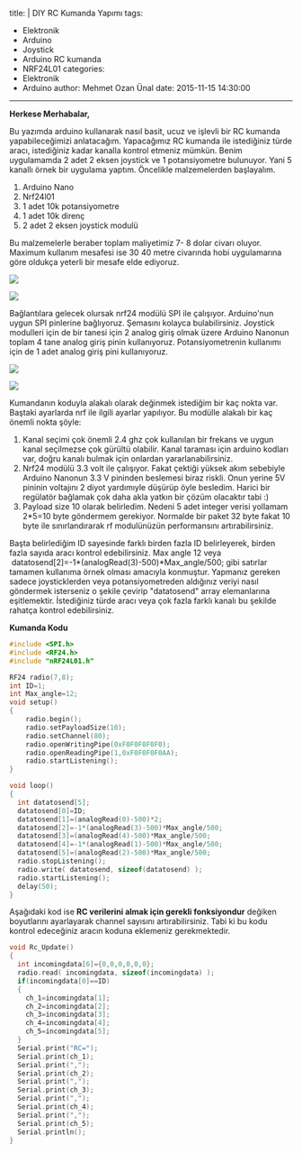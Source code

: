 title: |
  DIY RC Kumanda Yapımı
tags:
  - Elektronik
  - Arduino
  - Joystick
  - Arduino RC kumanda
  - NRF24L01
categories:
  - Elektronik
  - Arduino
author: Mehmet Ozan Ünal
date: 2015-11-15 14:30:00
---
**Herkese Merhabalar,**  

Bu yazımda arduino kullanarak nasıl basit, ucuz ve işlevli bir RC kumanda yapabileceğimizi anlatacağım. Yapacağımız RC kumanda ile istediğiniz türde aracı, istediğiniz kadar kanalla kontrol etmeniz mümkün. Benim uygulamamda 2 adet 2 eksen joystick ve 1 potansiyometre bulunuyor. Yani 5 kanallı örnek bir uygulama yaptım. Öncelikle malzemelerden başlayalım.  

1.  Arduino Nano
2.  Nrf24l01
3.  1 adet 10k potansiyometre
4.  1 adet 10k direnç
5.  2 adet 2 eksen joystick modulü

Bu malzemelerle beraber toplam maliyetimiz 7- 8 dolar civarı oluyor. Maximum kullanım mesafesi ise 30 40 metre civarında hobi uygulamarına göre oldukça yeterli bir mesafe elde ediyoruz.  

![](https://2.bp.blogspot.com/-xDp3AViitVk/Vke9Wz-_7GI/AAAAAAAAOuI/s6nGyovNDrY/s720/IMG_20151110_225602.jpg)

![](https://1.bp.blogspot.com/-pCi8LTweGqI/Vke9WyHH_BI/AAAAAAAAOuI/F4XsoNq_j8w/s720/IMG_20151110_225557.jpg)

Bağlantılara gelecek olursak nrf24 modülü SPI ile çalışıyor. Arduino'nun uygun SPI pinlerine bağlıyoruz. Şemasını kolayca bulabilirsiniz. Joystick modulleri için de bir tanesi için 2 analog giriş olmak üzere Arduino Nanonun toplam 4 tane analog giriş pinin kullanıyoruz. Potansiyometrenin kullanımı için de 1 adet analog giriş pini kullanıyoruz.

![](https://2.bp.blogspot.com/--vbgxgEg-Rk/Vke9W-L-3ZI/AAAAAAAAOuI/XKbVFCQj6V0/s720/IMG_20151110_225607.jpg)

![](https://2.bp.blogspot.com/-Lsd05A9Lnpo/Vke9W7Wzv6I/AAAAAAAAOuI/4vMP73gnhPA/s720/IMG_20151110_225613.jpg)

Kumandanın koduyla alakalı olarak değinmek istediğim bir kaç nokta var. Baştaki ayarlarda nrf ile ilgili ayarlar yapılıyor. Bu modülle alakalı bir kaç önemli nokta şöyle:  

1.  Kanal seçimi çok önemli 2.4 ghz çok kullanılan bir frekans ve uygun kanal seçilmezse çok gürültü olabilir. Kanal taraması için arduino kodları var, doğru kanalı bulmak için onlardan yararlanabilirsiniz.
2.  Nrf24 modülü 3.3 volt ile çalışıyor. Fakat çektiği yüksek akım sebebiyle Arduino Nanonun 3.3 V pininden beslemesi biraz riskli. Onun yerine 5V pininin voltajını 2 diyot yardımıyle düşürüp öyle besledim. Harici bir regülatör bağlamak çok daha akla yatkın bir çözüm olacaktır tabi :)
3.  Payload size 10 olarak belirledim. Nedeni 5 adet integer verisi yollamam 2*5=10 byte göndermem gerekiyor. Normalde bir paket 32 byte fakat 10 byte ile sınırlandırarak rf modulünüzün performansını artırabilirsiniz.

Başta belirlediğim ID sayesinde farklı birden fazla ID belirleyerek, birden fazla sayıda aracı kontrol edebilirsiniz. Max angle 12 veya  datatosend[2]=-1*(analogRead(3)-500)*Max_angle/500; gibi satırlar tamamen kullanıma örnek olması amacıyla konmuştur. Yapmanız gereken sadece joysticklerden veya potansiyometreden aldığınız veriyi nasıl göndermek isterseniz o şekile çevirip "datatosend" array elemanlarına eşitlemektir. İstediğiniz türde aracı veya çok fazla farklı kanalı bu şekilde rahatça kontrol edebilirsiniz.

**Kumanda Kodu**  
```cpp
#include <SPI.h>  
#include <RF24.h>  
#include "nRF24L01.h"  

RF24 radio(7,8);  
int ID=1;  
int Max_angle=12;  
void setup()  
{  
    radio.begin();  
    radio.setPayloadSize(10);  
    radio.setChannel(80);  
    radio.openWritingPipe(0xF0F0F0F0F0);  
    radio.openReadingPipe(1,0xF0F0F0F0AA);  
    radio.startListening();  
}  

void loop()  
{  
  int datatosend[5];  
  datatosend[0]=ID;  
  datatosend[1]=(analogRead(0)-500)*2;  
  datatosend[2]=-1*(analogRead(3)-500)*Max_angle/500;  
  datatosend[3]=(analogRead(4)-500)*Max_angle/500;  
  datatosend[4]=-1*(analogRead(1)-500)*Max_angle/500;  
  datatosend[5]=(analogRead(2)-500)*Max_angle/500;  
  radio.stopListening();  
  radio.write( datatosend, sizeof(datatosend) );  
  radio.startListening();  
  delay(50);  
}  
```

Aşağıdaki kod ise **RC verilerini almak için gerekli fonksiyondur** değiken boyutlarını ayarlayarak channel sayısını artırabilirsiniz. Tabi ki bu kodu kontrol edeceğiniz aracın koduna eklemeniz gerekmektedir.  

```cpp
void Rc_Update()  
{  
  int incomingdata[6]={0,0,0,0,0,0};  
  radio.read( incomingdata, sizeof(incomingdata) );  
  if(incomingdata[0]==ID)  
  {  
    ch_1=incomingdata[1];  
    ch_2=incomingdata[2];  
    ch_3=incomingdata[3];  
    ch_4=incomingdata[4];  
    ch_5=incomingdata[5];  
  }  
  Serial.print("RC=");  
  Serial.print(ch_1);  
  Serial.print(",");  
  Serial.print(ch_2);  
  Serial.print(",");  
  Serial.print(ch_3);  
  Serial.print(",");  
  Serial.print(ch_4);  
  Serial.print(",");  
  Serial.print(ch_5);  
  Serial.println();  
}
```
